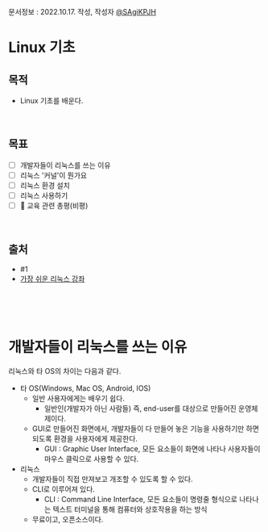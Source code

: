 문서정보 : 2022.10.17. 작성, 작성자 [@SAgiKPJH](https://github.com/SAgiKPJH)

# Linux 기초

## 목적 
- Linux 기초를 배운다.

<br>

## 목표 
- [ ] 개발자들이 리눅스를 쓰는 이유
- [ ] 리눅스 '커널'이 뭔가요
- [ ] 리눅스 환경 설치
- [ ] 리눅스 사용하기
- [ ] :bookmark_tabs: 교육 관련 총평(비평)

<br>

## 출처
- #1 
- [가장 쉬운 리눅스 강좌](https://www.youtube.com/watch?v=tPWBF13JIVk)

<br><br><br>


# 개발자들이 리눅스를 쓰는 이유

리눅스와 타 OS의 차이는 다음과 같다.
- 타 OS(Windows, Mac OS, Android, IOS)
  - 일반 사용자에게는 배우기 쉽다.
    - 일반인(개발자가 아닌 사람들) 즉, end-user를 대상으로 만들어진 운영체제이다.
  - GUI로 만들어진 화면에서, 개발자들이 다 만들어 놓은 기능을 사용하기만 하면 되도록 환경을 사용자에게 제공한다.
    - GUI : Graphic User Interface, 모든 요소들이 화면에 나타나 사용자들이 마우스 클릭으로 사용할 수 있다.
- 리눅스
  - 개발자들이 직접 만져보고 개조할 수 있도록 할 수 있다.
  - CLI로 이루어져 있다.
    - CLI : Command Line Interface, 모든 요소들이 명령줄 형식으로 나타나는 텍스트 터미널을 통해 컴퓨터와 상호작용을 하는 방식
  - 무료이고, 오픈소스이다.

<br><br><br>
